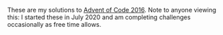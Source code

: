 These are my solutions to [Advent of Code 2016](https://adventofcode.com/2016).  Note to anyone viewing this: I started these in July 2020 and am completing challenges occasionally as free time allows.
